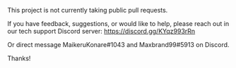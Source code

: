 This project is not currently taking public pull requests. 

If you have feedback, suggestions, or would like to help, please reach out in our tech support Discord server: https://discord.gg/KYqz993rRn

Or direct message MaikeruKonare#1043 and Maxbrand99#5913 on Discord.

Thanks!
